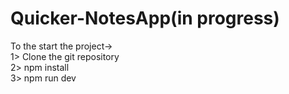 # Quicker-NotesApp(in progress)

To the start the project->         
1> Clone the git repository           
2> npm install                    
3> npm run dev                        
